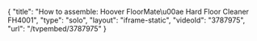{
    "title": "How to assemble: Hoover FloorMate\u00ae Hard Floor Cleaner FH4001",
    "type": "solo",
    "layout": "iframe-static",
    "videoId": "3787975",
    "url": "\/tvpembed\/3787975"
}